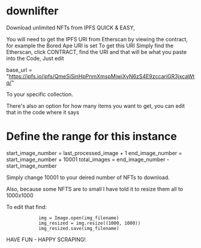 # downlifter
Download unlimited NFTs from IPFS QUICK & EASY, 

You will need to get the IPFS URI from Etherscan by viewing the contract, for example the Bored Ape URI is set
To get this URI Simply find the Etherscan, click CONTRACT, find the URI and that will be what you paste into the 
Code, Just edit 

base_url = "https://ipfs.io/ipfs/QmeSjSinHpPnmXmspMjwiXyN6zS4E9zccariGR3jxcaWtq/"

To your specific collection.

There's also an option for how many items you want to get, you can edit that in the code where it says

# Define the range for this instance
start_image_number = last_processed_image + 1
end_image_number = start_image_number + 10001
total_images = end_image_number - start_image_number

Simply change 10001 to your deired number of NFTs to download.

Also, because some NFTS are to small I have told it to resize them all to 1000x1000

To edit that find:

                img = Image.open(img_filename)
                img_resized = img.resize((1000, 1000))
                img_resized.save(img_filename)


HAVE FUN - HAPPY SCRAPING!
